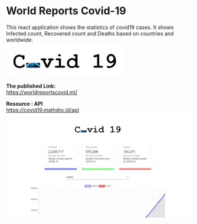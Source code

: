 # World Reports Covid-19

 This react application shows the statistics of covid19 cases. It shows Infected count, Recovered count and Deaths based on countries and  worldwide.    
![](src/images/image.png)

**The published Link:**  
https://worldreportscovid.ml/

**Resource : API**  
https://covid19.mathdro.id/api
![](src/images/screen1.png)

